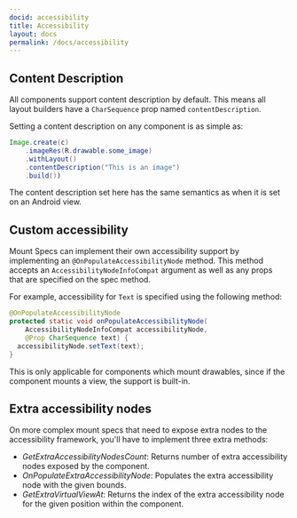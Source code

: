 ```yaml
---
docid: accessibility 
title: Accessibility
layout: docs
permalink: /docs/accessibility
---
```


## Content Description

All components support content description by default. This means all layout builders have a `CharSequence` prop named `contentDescription`.

Setting a content description on any component is as simple as:

```java
Image.create(c)
    .imageRes(R.drawable.some_image)
    .withLayout()
    .contentDescription("This is an image")
    .build())
```

The content description set here has the same semantics as when it is set on an Android view. 

## Custom accessibility

Mount Specs can implement their own accessibility support by implementing an `@OnPopulateAccessibilityNode` method. This method accepts an `AccessibilityNodeInfoCompat` argument as well as any props that are specified on the spec method. 

For example, accessibility for `Text` is specified using the following method: 

```java
@OnPopulateAccessibilityNode
protected static void onPopulateAccessibilityNode(
    AccessibilityNodeInfoCompat accessibilityNode,
    @Prop CharSequence text) {
  accessibilityNode.setText(text);
}
```

This is only applicable for components which mount drawables, since if the component mounts a view, the support is built-in.

## Extra accessibility nodes 

On more complex mount specs that need to expose extra nodes to the accessibility framework, you'll have to implement three extra methods:

- *GetExtraAccessibilityNodesCount*: Returns number of extra accessibility nodes exposed by the component.
- *OnPopulateExtraAccessibilityNode*: Populates the extra accessibility node with the given bounds. 
- *GetExtraVirtualViewAt*: Returns the index of the extra accessibility node for the given position within the component.
